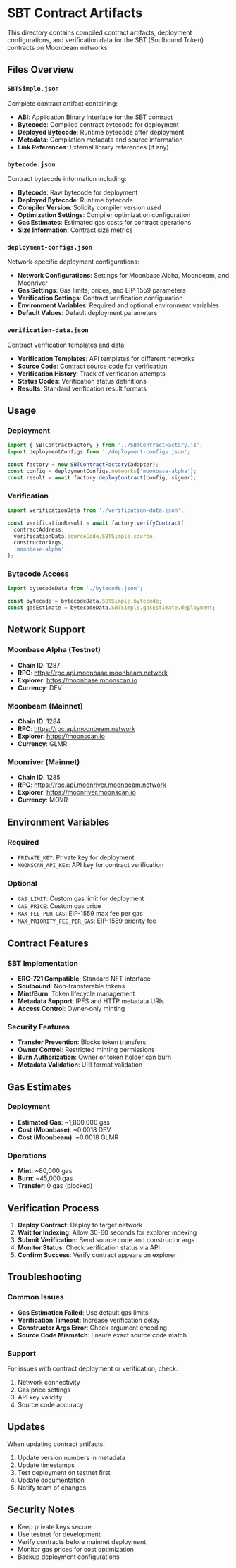 # SBT Contract Artifacts

This directory contains compiled contract artifacts, deployment configurations, and verification data for the SBT (Soulbound Token) contracts on Moonbeam networks.

## Files Overview

### `SBTSimple.json`
Complete contract artifact containing:
- **ABI**: Application Binary Interface for the SBT contract
- **Bytecode**: Compiled contract bytecode for deployment
- **Deployed Bytecode**: Runtime bytecode after deployment
- **Metadata**: Compilation metadata and source information
- **Link References**: External library references (if any)

### `bytecode.json`
Contract bytecode information including:
- **Bytecode**: Raw bytecode for deployment
- **Deployed Bytecode**: Runtime bytecode
- **Compiler Version**: Solidity compiler version used
- **Optimization Settings**: Compiler optimization configuration
- **Gas Estimates**: Estimated gas costs for contract operations
- **Size Information**: Contract size metrics

### `deployment-configs.json`
Network-specific deployment configurations:
- **Network Configurations**: Settings for Moonbase Alpha, Moonbeam, and Moonriver
- **Gas Settings**: Gas limits, prices, and EIP-1559 parameters
- **Verification Settings**: Contract verification configuration
- **Environment Variables**: Required and optional environment variables
- **Default Values**: Default deployment parameters

### `verification-data.json`
Contract verification templates and data:
- **Verification Templates**: API templates for different networks
- **Source Code**: Contract source code for verification
- **Verification History**: Track of verification attempts
- **Status Codes**: Verification status definitions
- **Results**: Standard verification result formats

## Usage

### Deployment
```typescript
import { SBTContractFactory } from '../SBTContractFactory.js';
import deploymentConfigs from './deployment-configs.json';

const factory = new SBTContractFactory(adapter);
const config = deploymentConfigs.networks['moonbase-alpha'];
const result = await factory.deployContract(config, signer);
```

### Verification
```typescript
import verificationData from './verification-data.json';

const verificationResult = await factory.verifyContract(
  contractAddress,
  verificationData.sourceCode.SBTSimple.source,
  constructorArgs,
  'moonbase-alpha'
);
```

### Bytecode Access
```typescript
import bytecodeData from './bytecode.json';

const bytecode = bytecodeData.SBTSimple.bytecode;
const gasEstimate = bytecodeData.SBTSimple.gasEstimate.deployment;
```

## Network Support

### Moonbase Alpha (Testnet)
- **Chain ID**: 1287
- **RPC**: https://rpc.api.moonbase.moonbeam.network
- **Explorer**: https://moonbase.moonscan.io
- **Currency**: DEV

### Moonbeam (Mainnet)
- **Chain ID**: 1284
- **RPC**: https://rpc.api.moonbeam.network
- **Explorer**: https://moonscan.io
- **Currency**: GLMR

### Moonriver (Mainnet)
- **Chain ID**: 1285
- **RPC**: https://rpc.api.moonriver.moonbeam.network
- **Explorer**: https://moonriver.moonscan.io
- **Currency**: MOVR

## Environment Variables

### Required
- `PRIVATE_KEY`: Private key for deployment
- `MOONSCAN_API_KEY`: API key for contract verification

### Optional
- `GAS_LIMIT`: Custom gas limit for deployment
- `GAS_PRICE`: Custom gas price
- `MAX_FEE_PER_GAS`: EIP-1559 max fee per gas
- `MAX_PRIORITY_FEE_PER_GAS`: EIP-1559 priority fee

## Contract Features

### SBT Implementation
- **ERC-721 Compatible**: Standard NFT interface
- **Soulbound**: Non-transferable tokens
- **Mint/Burn**: Token lifecycle management
- **Metadata Support**: IPFS and HTTP metadata URIs
- **Access Control**: Owner-only minting

### Security Features
- **Transfer Prevention**: Blocks token transfers
- **Owner Control**: Restricted minting permissions
- **Burn Authorization**: Owner or token holder can burn
- **Metadata Validation**: URI format validation

## Gas Estimates

### Deployment
- **Estimated Gas**: ~1,800,000 gas
- **Cost (Moonbase)**: ~0.0018 DEV
- **Cost (Moonbeam)**: ~0.0018 GLMR

### Operations
- **Mint**: ~80,000 gas
- **Burn**: ~45,000 gas
- **Transfer**: 0 gas (blocked)

## Verification Process

1. **Deploy Contract**: Deploy to target network
2. **Wait for Indexing**: Allow 30-60 seconds for explorer indexing
3. **Submit Verification**: Send source code and constructor args
4. **Monitor Status**: Check verification status via API
5. **Confirm Success**: Verify contract appears on explorer

## Troubleshooting

### Common Issues
- **Gas Estimation Failed**: Use default gas limits
- **Verification Timeout**: Increase verification delay
- **Constructor Args Error**: Check argument encoding
- **Source Code Mismatch**: Ensure exact source code match

### Support
For issues with contract deployment or verification, check:
1. Network connectivity
2. Gas price settings
3. API key validity
4. Source code accuracy

## Updates

When updating contract artifacts:
1. Update version numbers in metadata
2. Update timestamps
3. Test deployment on testnet first
4. Update documentation
5. Notify team of changes

## Security Notes

- Keep private keys secure
- Use testnet for development
- Verify contracts before mainnet deployment
- Monitor gas prices for cost optimization
- Backup deployment configurations
